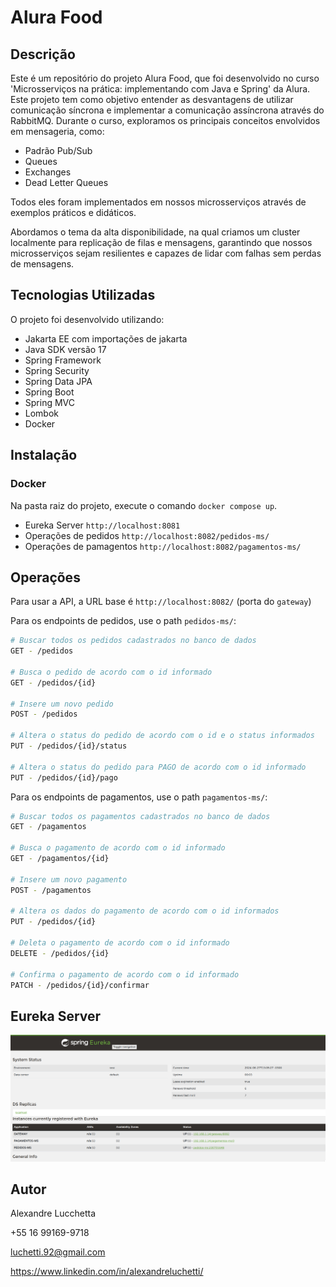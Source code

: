 # Alura Food

## Descrição
Este é um repositório do projeto Alura Food, que foi desenvolvido no curso 'Microsserviços na prática: implementando com Java e Spring' da Alura. 
Este projeto tem como objetivo entender as desvantagens de utilizar comunicação síncrona e implementar a comunicação assíncrona através do RabbitMQ. 
Durante o curso, exploramos os principais conceitos envolvidos em mensageria, como:

- Padrão Pub/Sub
- Queues
- Exchanges
- Dead Letter Queues

Todos eles foram implementados em nossos microsserviços através de exemplos práticos e didáticos.

Abordamos o tema da alta disponibilidade, na qual criamos um cluster localmente para replicação de filas e mensagens, garantindo que nossos microsserviços sejam resilientes e capazes de lidar com falhas sem perdas de mensagens.

## Tecnologias Utilizadas

O projeto foi desenvolvido utilizando:
- Jakarta EE com importações de jakarta
- Java SDK versão 17
- Spring Framework
- Spring Security
- Spring Data JPA
- Spring Boot
- Spring MVC
- Lombok
- Docker

## Instalação
### Docker

Na pasta raiz do projeto, execute o comando `docker compose up`.

- Eureka Server `http://localhost:8081`
- Operações de pedidos `http://localhost:8082/pedidos-ms/`
- Operações de pamagentos `http://localhost:8082/pagamentos-ms/`

## Operações
Para usar a API, a URL base é `http://localhost:8082/` (porta do `gateway`)

Para os endpoints de pedidos, use o path `pedidos-ms/`:
```bash
# Buscar todos os pedidos cadastrados no banco de dados
GET - /pedidos

# Busca o pedido de acordo com o id informado
GET - /pedidos/{id}

# Insere um novo pedido
POST - /pedidos

# Altera o status do pedido de acordo com o id e o status informados 
PUT - /pedidos/{id}/status

# Altera o status do pedido para PAGO de acordo com o id informado
PUT - /pedidos/{id}/pago
```

Para os endpoints de pagamentos, use o path `pagamentos-ms/`:
```bash
# Buscar todos os pagamentos cadastrados no banco de dados
GET - /pagamentos

# Busca o pagamento de acordo com o id informado
GET - /pagamentos/{id}

# Insere um novo pagamento
POST - /pagamentos

# Altera os dados do pagamento de acordo com o id informados 
PUT - /pedidos/{id}

# Deleta o pagamento de acordo com o id informado 
DELETE - /pedidos/{id}

# Confirma o pagamento de acordo com o id informado 
PATCH - /pedidos/{id}/confirmar
```
  
  ## Eureka Server
<img src="server/assets/eureka-server.png">

## Autor

Alexandre Lucchetta

+55 16 99169-9718

luchetti.92@gmail.com

https://www.linkedin.com/in/alexandreluchetti/
